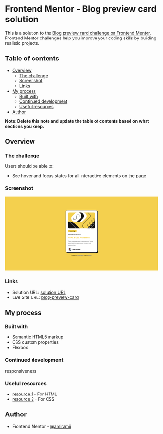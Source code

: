 # Frontend Mentor - Blog preview card solution

This is a solution to the [Blog preview card challenge on Frontend Mentor](https://www.frontendmentor.io/challenges/blog-preview-card-ckPaj01IcS). Frontend Mentor challenges help you improve your coding skills by building realistic projects. 

## Table of contents

- [Overview](#overview)
  - [The challenge](#the-challenge)
  - [Screenshot](#screenshot)
  - [Links](#links)
- [My process](#my-process)
  - [Built with](#built-with)
  - [Continued development](#continued-development)
  - [Useful resources](#useful-resources)
- [Author](#author)


**Note: Delete this note and update the table of contents based on what sections you keep.**

## Overview

### The challenge

Users should be able to:

- See hover and focus states for all interactive elements on the page

### Screenshot

![](image.png)


### Links

- Solution URL: [solution URL ](https://github.com/amiramii/Frontend-Mentor-Projects/tree/main/blog-preview-card-main)
- Live Site URL: [blog-preview-card](https://blog-preview-card-two-gray.vercel.app/)

## My process

### Built with

- Semantic HTML5 markup
- CSS custom properties
- Flexbox


### Continued development

responsiveness


### Useful resources

- [ resource 1](https://web.dev/learn/css) - For HTML
- [ resource 2](https://web.dev/learn/html) - For CSS


## Author
- Frontend Mentor - [@amiramii](https://www.frontendmentor.io/profile/amiramii)

